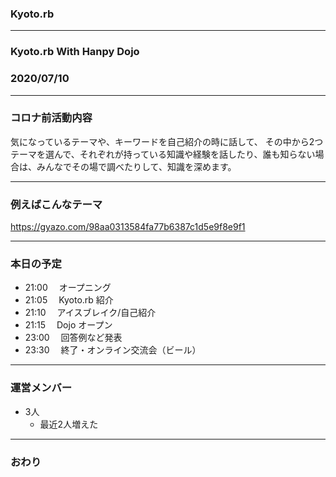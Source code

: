 ### Kyoto.rb

---

### Kyoto.rb With Hanpy Dojo

### 2020/07/10

---

### コロナ前活動内容

気になっているテーマや、キーワードを自己紹介の時に話して、
その中から2つテーマを選んで、それぞれが持っている知識や経験を話したり、誰も知らない場合は、みんなでその場で調べたりして、知識を深めます。

---

### 例えばこんなテーマ

https://gyazo.com/98aa0313584fa77b6387c1d5e9f8e9f1

---

### 本日の予定

- 21:00 　オープニング
- 21:05 　Kyoto.rb 紹介
- 21:10 　アイスブレイク/自己紹介
- 21:15 　Dojo オープン
- 23:00 　回答例など発表
- 23:30 　終了・オンライン交流会（ビール）

---

### 運営メンバー

- 3人
  * 最近2人増えた

---



### おわり
